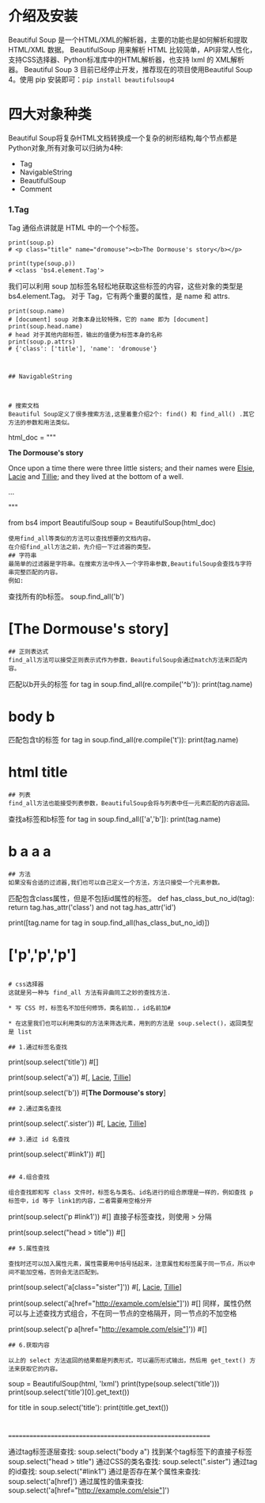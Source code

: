 # 介绍及安装
Beautiful Soup 是一个HTML/XML的解析器，主要的功能也是如何解析和提取 HTML/XML 数据。
BeautifulSoup 用来解析 HTML 比较简单，API非常人性化，支持CSS选择器、Python标准库中的HTML解析器，也支持 lxml 的 XML解析器。
Beautiful Soup 3 目前已经停止开发，推荐现在的项目使用Beautiful Soup 4。使用 pip 安装即可：`pip install beautifulsoup4`

# 四大对象种类
Beautiful Soup将复杂HTML文档转换成一个复杂的树形结构,每个节点都是Python对象,所有对象可以归纳为4种:
* Tag
* NavigableString
* BeautifulSoup
* Comment
### 1.Tag
Tag 通俗点讲就是 HTML 中的一个个标签。
```
print(soup.p)
# <p class="title" name="dromouse"><b>The Dormouse's story</b></p>

print(type(soup.p))
# <class 'bs4.element.Tag'>
```
我们可以利用 soup 加标签名轻松地获取这些标签的内容，这些对象的类型是bs4.element.Tag。
对于 Tag，它有两个重要的属性，是 name 和 attrs.
```
print(soup.name)
# [document] soup 对象本身比较特殊，它的 name 即为 [document]
print(soup.head.name)
# head 对于其他内部标签，输出的值便为标签本身的名称
print(soup.p.attrs)
# {'class': ['title'], 'name': 'dromouse'}



## NavigableString



# 搜索文档
Beautiful Soup定义了很多搜索方法,这里着重介绍2个: find() 和 find_all() .其它方法的参数和用法类似。
```
html_doc = """
<html><head><title>The Dormouse's story</title></head>

<p class="title"><b>The Dormouse's story</b></p>

<p class="story">Once upon a time there were three little sisters; and their names were
<a href="http://example.com/elsie" class="sister" id="link1">Elsie</a>,
<a href="http://example.com/lacie" class="sister" id="link2">Lacie</a> and
<a href="http://example.com/tillie" class="sister" id="link3">Tillie</a>;
and they lived at the bottom of a well.</p>

<p class="story">...</p>
"""

from bs4 import BeautifulSoup
soup = BeautifulSoup(html_doc)
```
使用find_all等类似的方法可以查找想要的文档内容。
在介绍find_all方法之前，先介绍一下过滤器的类型。
## 字符串
最简单的过滤器是字符串。在搜索方法中传入一个字符串参数,BeautifulSoup会查找与字符串完整匹配的内容。
例如:
```
查找所有的b标签。
soup.find_all('b')
# [<b>The Dormouse's story</b>]
```
## 正则表达式
find_all方法可以接受正则表示式作为参数，BeautifulSoup会通过match方法来匹配内容。
```
匹配以b开头的标签
for tag in soup.find_all(re.compile('^b')):
    print(tag.name)
#  body  b
匹配包含t的标签
for tag in soup.find_all(re.compile('t')):
    print(tag.name)
# html  title
```
## 列表
find_all方法也能接受列表参数，BeautifulSoup会将与列表中任一元素匹配的内容返回。
```
查找a标签和b标签
for tag in soup.find_all(['a','b']):
    print(tag.name)
# b a a a
```
## 方法
如果没有合适的过滤器,我们也可以自己定义一个方法，方法只接受一个元素参数。
```
匹配包含class属性，但是不包括id属性的标签。
def has_class_but_no_id(tag):
    return tag.has_attr('class') and not tag.has_attr('id')

print([tag.name for tag in soup.find_all(has_class_but_no_id)])
# ['p','p','p']
```

# css选择器
这就是另一种与 find_all 方法有异曲同工之妙的查找方法.

* 写 CSS 时，标签名不加任何修饰，类名前加.，id名前加#

* 在这里我们也可以利用类似的方法来筛选元素，用到的方法是 soup.select()，返回类型是 list

## 1.通过标签名查找
```
print(soup.select('title'))
#[<title>The Dormouse's story</title>]

print(soup.select('a'))
#[<a class="sister" href="http://example.com/elsie" id="link1"><!-- Elsie --></a>, <a class="sister" href="http://example.com/lacie" id="link2">Lacie</a>, <a class="sister" href="http://example.com/tillie" id="link3">Tillie</a>]

print(soup.select('b'))
#[<b>The Dormouse's story</b>]
```
## 2.通过类名查找
```
print(soup.select('.sister'))
#[<a class="sister" href="http://example.com/elsie" id="link1"><!-- Elsie --></a>, <a class="sister" href="http://example.com/lacie" id="link2">Lacie</a>, <a class="sister" href="http://example.com/tillie" id="link3">Tillie</a>]
```
## 3.通过 id 名查找
```
print(soup.select('#link1'))
#[<a class="sister" href="http://example.com/elsie" id="link1"><!-- Elsie --></a>]
```

## 4.组合查找

组合查找即和写 class 文件时，标签名与类名、id名进行的组合原理是一样的，例如查找 p 标签中，id 等于 link1的内容，二者需要用空格分开
```
print(soup.select('p #link1'))
#[<a class="sister" href="http://example.com/elsie" id="link1"><!-- Elsie --></a>]
直接子标签查找，则使用 > 分隔

print(soup.select("head > title"))
#[<title>The Dormouse's story</title>]
```
## 5.属性查找

查找时还可以加入属性元素，属性需要用中括号括起来，注意属性和标签属于同一节点，所以中间不能加空格，否则会无法匹配到。
```
print(soup.select('a[class="sister"]'))
#[<a class="sister" href="http://example.com/elsie" id="link1"><!-- Elsie --></a>, <a class="sister" href="http://example.com/lacie" id="link2">Lacie</a>, <a class="sister" href="http://example.com/tillie" id="link3">Tillie</a>]

print(soup.select('a[href="http://example.com/elsie"]'))
#[<a class="sister" href="http://example.com/elsie" id="link1"><!-- Elsie --></a>]
同样，属性仍然可以与上述查找方式组合，不在同一节点的空格隔开，同一节点的不加空格

print(soup.select('p a[href="http://example.com/elsie"]'))
#[<a class="sister" href="http://example.com/elsie" id="link1"><!-- Elsie --></a>]
```
## 6.获取内容

以上的 select 方法返回的结果都是列表形式，可以遍历形式输出，然后用 get_text() 方法来获取它的内容。
```
soup = BeautifulSoup(html, 'lxml')
print(type(soup.select('title')))
print(soup.select('title')[0].get_text())

for title in soup.select('title'):
    print(title.get_text())
```


=========================================================
```
通过tag标签逐层查找:
soup.select("body a")
找到某个tag标签下的直接子标签
soup.select("head > title")
通过CSS的类名查找:
soup.select(".sister")
通过tag的id查找:
soup.select("#link1")
通过是否存在某个属性来查找:
soup.select('a[href]')
通过属性的值来查找:
soup.select('a[href="http://example.com/elsie"]')
```